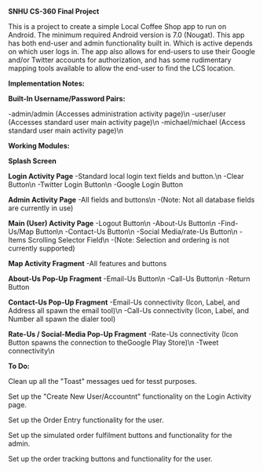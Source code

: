 ****SNHU CS-360 Final Project****

This is a project to create a simple Local Coffee Shop app to run on Android.  The minimum
required Android version is 7.0 (Nougat).  This app has both end-user and admin functionality
built in.  Which is active depends on which user logs in.  The app also allows for end-users
to use their Google and/or Twitter accounts for authorization, and has some rudimentary mapping
tools available to allow the end-user to find the LCS location.



**Implementation Notes:**


**Built-In Username/Password Pairs:**

 -admin/admin     (Accesses administration activity page)\n
 -user/user       (Accesses standard user main activity page)\n
 -michael/michael (Access standard user main activity page)\n



**Working Modules:**

**Splash Screen**

**Login Activity Page**
 -Standard local login text fields and button.\n
 -Clear Button\n
 -Twitter Login Button\n
 -Google Login Button

**Admin Activity Page**
 -All fields and buttons\n
 -(Note: Not all database fields are currently in use)

**Main (User) Activity Page**
 -Logout Button\n
 -About-Us Button\n
 -Find-Us/Map Button\n
 -Contact-Us Button\n
 -Social Media/rate-Us Button\n
 -Items Scrolling Selector Field\n
 -(Note: Selection and ordering is not currently supported)

**Map Activity Fragment**
 -All features and buttons

**About-Us Pop-Up Fragment**
 -Email-Us Button\n
 -Call-Us Button\n
 -Return Button

**Contact-Us Pop-Up Fragment**
 -Email-Us connectivity (Icon, Label, and Address all spawn the email tool)\n
 -Call-Us connectivity (Icon, Label, and Number all spawn the dialer tool)

**Rate-Us / Social-Media Pop-Up Fragment**
 -Rate-Us connectivity (Icon Button spawns the connection to theGoogle Play Store)\n
 -Tweet connectivity\n



**To Do:**

Clean up all the "Toast" messages ued for tesst purposes.

Set up the "Create New User/Accountnt" functionality on the Login Activity page.

Set up the Order Entry functionality for the user.

Set up the simulated order fulfilment buttons and functionality for the admin.

Set up the order tracking buttons and functionality for the user.




